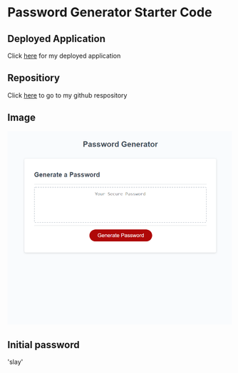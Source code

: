 # Password Generator Starter Code

## Deployed Application
Click [here](https://bai1eigh.github.io/password-generator/) for my deployed application 

## Repositiory

Click [here](https://github.com/bai1eigh/password-generator) to go to my github respository

## Image
![password generator](/assests/images/password%20generator.PNG)

## Initial password 

'slay'